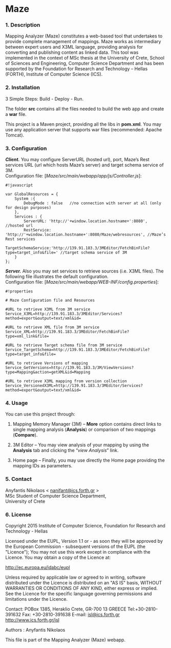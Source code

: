 # Maze #

### 1. Description ###

Mapping Analyzer (Maze) constitutes a web-based tool that undertakes to provide complete management of mappings. Maze works as intermediary between expert users and X3ML language, providing analysis for converting and publishing content as linked data. This tool was implemented in the context of MSc thesis at the University of Crete, School of Sciences and Engineering, Computer Science Department and has been supported by the Foundation for Research and Technology – Hellas (FORTH), Institute of Computer Science (ICS).

### 2. Installation ###

3 Simple Steps: Build - Deploy - Run. 

The folder **src** contains all the files needed to build the web app and create a **war** file. 

This project is a Maven project, providing all the libs in **pom.xml**. You may use any application server that supports war files (recommended: Apache Tomcat).

### 3. Configuration ###

***Client.*** You may configure ServerURL (hosted url), port, Maze’s Rest services URL (url which hosts Maze’s server) and target schema service of 3M.  
Configuration file: [*Maze/src/main/webapp/app/js/Controller.js*]: 

```
#!javascript

var GlobalResources = {
    System :{
        DebugMode : false   //no connection with server at all (only for design purposes)
    },
    Services : {
        ServerURL: 'http://'+window.location.hostname+':8080', //hosted url
        RestService: 'http://'+window.location.hostname+':8080/Maze/webresources', //Maze’s Rest services
        TargetSchemaService:'http://139.91.183.3/3MEditor/FetchBinFile?type=target_info&file=' //target schema service of 3M
    }
};
```


***Server.*** Also you may set services to retrieve sources (i.e. X3ML files). The following file illustrates the default configuration.  
Configuration file: [*Maze/src/main/webapp/WEB-INF/config.properties*]:

```
#!properties

# Maze Configuration file and Resources

#URL to retrieve X3ML from 3M service
Service_X3ML=http://139.91.183.3/3MEditor/Services?method=export&output=text/xml&id=

#URL to retrieve XML file from 3M service
Service_XML=http://139.91.183.3/3MEditor/FetchBinFile?type=xml_link&file=

#URL to retrieve Target schema file from 3M service
Service_TargetSchema=http://139.91.183.3/3MEditor/FetchBinFile?type=target_info&file=

#URL to retrieve Versions of mapping
Service_GetVersions=http://139.91.183.3/3M/ViewVersions?type=Mapping&action=getXML&id=Mapping

#URL to retrieve X3ML mapping from version collection
Service_VersionedX3ML=http://139.91.183.3/3MEditor/Services?method=export&output=text/xml&id=
```


### 4. Usage ###

You can use this project through:

1. Mapping Memory Manager (3M) – **More** option contains direct links to single mapping analysis (**Analysis**) or comparison of two mappings (**Compare**).  

2. 3M Editor – You may view analysis of your mapping by using the **Analysis** tab and clicking the “*view Analysis*” link.  

3. Home page – Finally, you may use directly the Home page providing the mapping IDs as parameters.


### 5. Contact ###

Anyfantis Nikolaos < nanifant@ics.forth.gr >  
MSc Student of Computer Science Department,  
University of Crete

### 6. License ###

Copyright 2015 Institute of Computer Science, Foundation for Research and Technology - Hellas

Licensed under the EUPL, Version 1.1 or - as soon they will be approved by the European Commission - subsequent versions of the EUPL (the "Licence"); You may not use this work except in compliance with the Licence. You may obtain a copy of the Licence at:

http://ec.europa.eu/idabc/eupl

Unless required by applicable law or agreed to in writing, software distributed under the Licence is distributed on an "AS IS" basis, WITHOUT WARRANTIES OR CONDITIONS OF ANY KIND, either express or implied. See the Licence for the specific language governing permissions and limitations under the Licence.

Contact: POBox 1385, Heraklio Crete, GR-700 13 GREECE Tel:+30-2810-391632 Fax: +30-2810-391638 E-mail: isl@ics.forth.gr http://www.ics.forth.gr/isl

Authors : Anyfantis Nikolaos

This file is part of the Mapping Analyzer (Maze) webapp.
